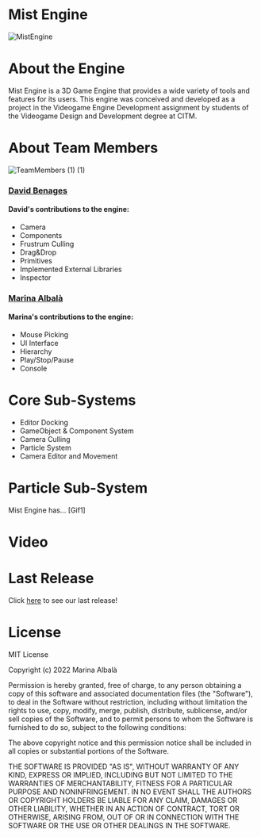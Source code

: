 # Mist Engine
![MistEngine](https://github.com/Vizalt/MistEngine/blob/main/docs/images/HeaderMist.PNG?raw=true)
# About the Engine
Mist Engine is a 3D Game Engine that provides a wide variety of tools and features for its users. This engine was conceived and developed as a project in the Videogame Engine Development assignment by students of the Videogame Design and Development degree at CITM.

# About Team Members
![TeamMembers (1) (1)](https://user-images.githubusercontent.com/70697960/212539542-bb666527-98be-4619-bb5e-16c2c3f60e6b.jpeg)

### **[David Benages](https://github.com/Divangus)**
#### David's contributions to the engine:
- Camera
- Components
- Frustrum Culling
- Drag&Drop
- Primitives
- Implemented External Libraries
- Inspector



### **[Marina Albalà](https://github.com/Vizalt)**
#### Marina's contributions to the engine:
- Mouse Picking
- UI Interface
- Hierarchy
- Play/Stop/Pause
- Console


# Core Sub-Systems
- Editor Docking
- GameObject & Component System
- Camera Culling
- Particle System
- Camera Editor and Movement

# Particle Sub-System
Mist Engine has...
[Gif1]
# Video

# Last Release
Click [here](https://github.com/Vizalt/MistEngine/releases) to see our last release!

# License

MIT License

Copyright (c) 2022 Marina Albalà

Permission is hereby granted, free of charge, to any person obtaining a copy
of this software and associated documentation files (the "Software"), to deal
in the Software without restriction, including without limitation the rights
to use, copy, modify, merge, publish, distribute, sublicense, and/or sell
copies of the Software, and to permit persons to whom the Software is
furnished to do so, subject to the following conditions:

The above copyright notice and this permission notice shall be included in all
copies or substantial portions of the Software.

THE SOFTWARE IS PROVIDED "AS IS", WITHOUT WARRANTY OF ANY KIND, EXPRESS OR
IMPLIED, INCLUDING BUT NOT LIMITED TO THE WARRANTIES OF MERCHANTABILITY,
FITNESS FOR A PARTICULAR PURPOSE AND NONINFRINGEMENT. IN NO EVENT SHALL THE
AUTHORS OR COPYRIGHT HOLDERS BE LIABLE FOR ANY CLAIM, DAMAGES OR OTHER
LIABILITY, WHETHER IN AN ACTION OF CONTRACT, TORT OR OTHERWISE, ARISING FROM,
OUT OF OR IN CONNECTION WITH THE SOFTWARE OR THE USE OR OTHER DEALINGS IN THE
SOFTWARE.


